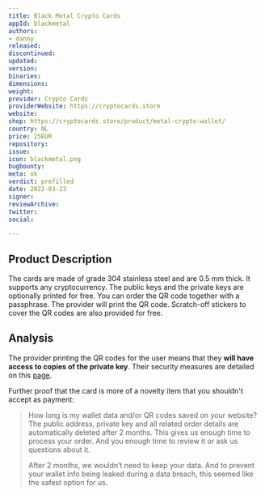 ```yaml
---
title: Black Metal Crypto Cards
appId: blackmetal
authors:
- danny
released: 
discontinued: 
updated: 
version: 
binaries: 
dimensions: 
weight: 
provider: Crypto Cards
providerWebsite: https://cryptocards.store
website: 
shop: https://cryptocards.store/product/metal-crypto-wallet/
country: NL
price: 25EUR
repository: 
issue: 
icon: blackmetal.png
bugbounty: 
meta: ok
verdict: prefilled
date: 2022-03-23
signer: 
reviewArchive: 
twitter: 
social: 

---
```


## Product Description 

The cards are made of grade 304 stainless steel and are 0.5 mm thick. It supports any cryptocurrency. The public keys and the private keys are optionally printed for free. You can order the QR code together with a passphrase. The provider will print the QR code. Scratch-off stickers to cover the QR codes are also provided for free. 

## Analysis 

The provider printing the QR codes for the user means that they **will have access to copies of the private key**. Their security measures are detailed on this [page](https://cryptocards.store/security-details/).

Further proof that the card is more of a novelty item that you shouldn't accept as payment:

> How long is my wallet data and/or QR codes saved on your website?
> The public address, private key and all related order details are automatically deleted after 2 months. This gives us enough time to process your order. And you enough time to review it or ask us questions about it.
>
> After 2 months, we wouldn’t need to keep your data. And to prevent your wallet info being leaked during a data breach, this seemed like the safest option for us.
